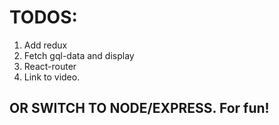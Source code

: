 # TODOS:

1.  Add redux
2.  Fetch gql-data and display
3.  React-router
4.  Link to video.

## OR SWITCH TO NODE/EXPRESS. For fun!
